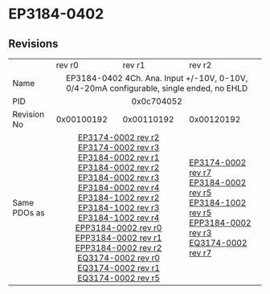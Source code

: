 # EP3184-0402

## Revisions
<table>
<tr>
<td></td>
<td>rev r0</td>
<td>rev r1</td>
<td>rev r2</td>
</tr>
<tr>
<td>Name</td>
<td colspan=3 align="center">EP3184-0402 4Ch. Ana. Input +/-10V, 0-10V, 0/4-20mA configurable, single ended, no EHLD</td>
</tr>
<tr>
<td>PID</td>
<td colspan=3 align="center">0x0c704052</td>
</tr>
<tr>
<td>Revision No</td>
<td>0x00100192</td>
<td>0x00110192</td>
<td>0x00120192</td>
</tr>
<tr>
<td>Same PDOs as</td>
<td colspan=2 align="center"><a href="EP3174-0002.md">EP3174-0002 rev r2</a><br/><a href="EP3174-0002.md">EP3174-0002 rev r3</a><br/><a href="EP3184-0002.md">EP3184-0002 rev r1</a><br/><a href="EP3184-0002.md">EP3184-0002 rev r2</a><br/><a href="EP3184-0002.md">EP3184-0002 rev r3</a><br/><a href="EP3184-0002.md">EP3184-0002 rev r4</a><br/><a href="EP3184-1002.md">EP3184-1002 rev r2</a><br/><a href="EP3184-1002.md">EP3184-1002 rev r3</a><br/><a href="EP3184-1002.md">EP3184-1002 rev r4</a><br/><a href="EPP3184-0002.md">EPP3184-0002 rev r0</a><br/><a href="EPP3184-0002.md">EPP3184-0002 rev r1</a><br/><a href="EPP3184-0002.md">EPP3184-0002 rev r2</a><br/><a href="EQ3174-0002.md">EQ3174-0002 rev r0</a><br/><a href="EQ3174-0002.md">EQ3174-0002 rev r1</a><br/><a href="EQ3174-0002.md">EQ3174-0002 rev r5</a></td>
<td><a href="EP3174-0002.md">EP3174-0002 rev r7</a><br/><a href="EP3184-0002.md">EP3184-0002 rev r5</a><br/><a href="EP3184-1002.md">EP3184-1002 rev r5</a><br/><a href="EPP3184-0002.md">EPP3184-0002 rev r3</a><br/><a href="EQ3174-0002.md">EQ3174-0002 rev r7</a></td>
</tr>
</table>
